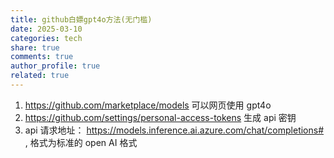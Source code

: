 ```yaml
---
title: github白嫖gpt4o方法(无门槛)
date: 2025-03-10
categories: tech
share: true
comments: true
author_profile: true
related: true
---
```


1. https://github.com/marketplace/models 可以网页使用 gpt4o
2. https://github.com/settings/personal-access-tokens 生成 api 密钥
3. api 请求地址： https://models.inference.ai.azure.com/chat/completions# , 格式为标准的 open AI 格式

